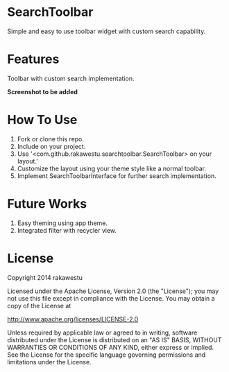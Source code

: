 # SearchToolbar
Simple and easy to use toolbar widget with custom search capability.

# Features

Toolbar with custom search implementation.

**Screenshot to be added**

# How To Use

1. Fork or clone this repo.
2. Include on your project.
3. Use '<com.github.rakawestu.searchtoolbar.SearchToolbar> on your layout.'
4. Customize the layout using your theme style like a normal toolbar.
5. Implement SearchToolbarInterface for further search implementation.

# Future Works

1. Easy theming using app theme.
2. Integrated filter with recycler view.

# License

Copyright 2014 rakawestu

Licensed under the Apache License, Version 2.0 (the "License");
you may not use this file except in compliance with the License.
You may obtain a copy of the License at

   http://www.apache.org/licenses/LICENSE-2.0

Unless required by applicable law or agreed to in writing, software
distributed under the License is distributed on an "AS IS" BASIS,
WITHOUT WARRANTIES OR CONDITIONS OF ANY KIND, either express or implied.
See the License for the specific language governing permissions and
limitations under the License.
